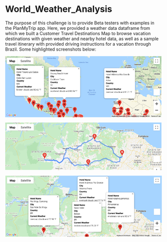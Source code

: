 # World_Weather_Analysis

The purpose of this challenge is to provide Beta testers with examples in the PlanMyTrip app. Here, we provided a weather data dataframe from which we built a Customer Travel Destinations Map to browse vacation destinations with given weather and nearby hotel data, as well as a sample travel itinerary with provided driving instructions for a vacation through Brazil. Some highlighted screenshots below:

![Vacation_Search](Vacation_Search/WeatherPy_vacation_map.png)

![Vacation_Itinerary_1](Vacation_Itinerary/WeatherPy_travel_map.png)

![Vacation_Itinerary_2](Vacation_Itinerary/WeatherPy_travel_map_markers.png)
